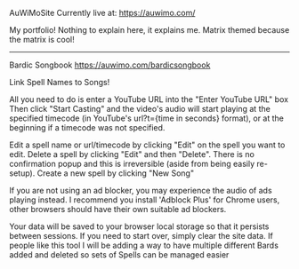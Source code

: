 AuWiMoSite
Currently live at: https://auwimo.com/ 

My portfolio!
Nothing to explain here, it explains me.
Matrix themed because the matrix is cool! 

------------------------------------------

Bardic Songbook
https://auwimo.com/bardicsongbook

Link Spell Names to Songs!

All you need to do is enter a YouTube URL into the "Enter YouTube URL" box
Then click "Start Casting" and the video's audio will start playing at the specified timecode (in YouTube's url?t={time in seconds} format), or at the beginning if a timecode was not specified.

Edit a spell name or url/timecode by clicking "Edit" on the spell you want to edit.
Delete a spell by clicking "Edit" and then "Delete". There is no confirmation popup and this is irreversible (aside from being easily re-setup). 
Create a new spell by clicking "New Song"

If you are not using an ad blocker, you may experience the audio of ads playing instead. I recommend you install 'Adblock Plus' for Chrome users, other browsers should have their own suitable ad blockers.  

Your data will be saved to your browser local storage so that it persists between sessions. If you need to start over, simply clear the site data.
If people like this tool I will be adding a way to have multiple different Bards added and deleted so sets of Spells can be managed easier
